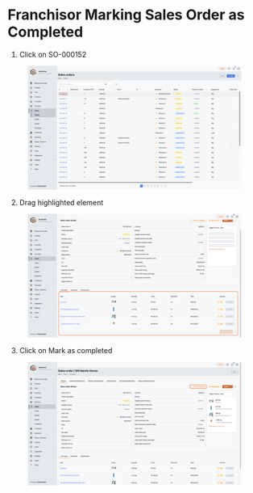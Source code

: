 # Franchisor Marking Sales Order as Completed

1. Click on SO-000152&#x20;

<figure><img src="../.gitbook/assets/1.Click on SO-000152.png" alt="" width="563"><figcaption></figcaption></figure>

2. Drag highlighted element&#x20;

<figure><img src="../.gitbook/assets/2.Drag highlighted element.png" alt="" width="563"><figcaption></figcaption></figure>

3. Click on Mark as completed

<figure><img src="../.gitbook/assets/3.Click on Mark as completed.png" alt="" width="563"><figcaption></figcaption></figure>
